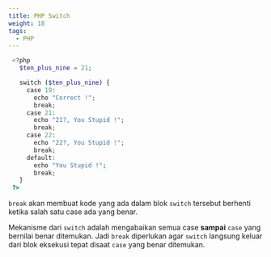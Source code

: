 ```yaml
---
title: PHP Switch
weight: 18
tags:
  - PHP
---
```


```php
 <?php
   $ten_plus_nine = 21;

   switch ($ten_plus_nine) {
     case 19:
       echo "Correct !";
       break;
     case 21:
       echo "21?, You Stupid !";
       break;
     case 22:
       echo "22?, You Stupid !";
       break;
     default:
       echo "You Stupid !";
       break;
   }
 ?>
```

`break` akan membuat kode yang ada dalam blok `switch` tersebut berhenti ketika salah satu case ada yang benar.

Mekanisme dari `switch` adalah mengabaikan semua case **sampai** `case` yang bernilai benar ditemukan. Jadi `break` diperlukan agar `switch` langsung keluar dari blok eksekusi tepat disaat `case` yang benar ditemukan.
